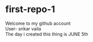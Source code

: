 # first-repo-1
Welcome to my github account
<br>
 User- srikar vaila
 <br>
The day i created this thing is JUNE 5th
